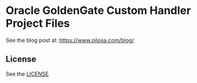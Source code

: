 # Oracle GoldenGate Custom Handler Project Files

See the blog post at: https://www.pilosa.com/blog/

## License

See the [LICENSE](LICENSE)
